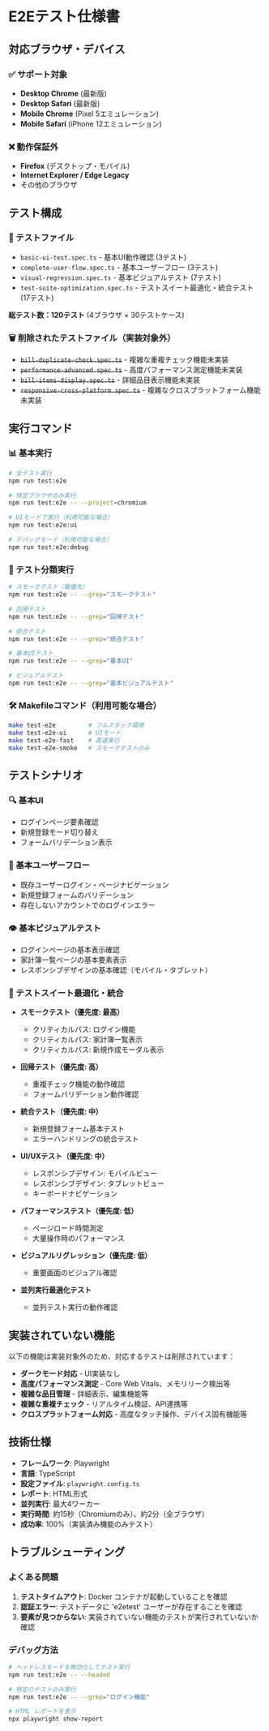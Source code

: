 # E2Eテスト仕様書

## 対応ブラウザ・デバイス

### ✅ サポート対象
- **Desktop Chrome** (最新版)
- **Desktop Safari** (最新版)
- **Mobile Chrome** (Pixel 5エミュレーション)
- **Mobile Safari** (iPhone 12エミュレーション)

### ❌ 動作保証外
- **Firefox** (デスクトップ・モバイル)
- **Internet Explorer / Edge Legacy**
- その他のブラウザ

## テスト構成

### 📁 テストファイル
- `basic-ui-test.spec.ts` - 基本UI動作確認 (3テスト)
- `complete-user-flow.spec.ts` - 基本ユーザーフロー (3テスト)
- `visual-regression.spec.ts` - 基本ビジュアルテスト (7テスト)
- `test-suite-optimization.spec.ts` - テストスイート最適化・統合テスト (17テスト)

**総テスト数：120テスト** (4ブラウザ × 30テストケース)

### 🗑️ 削除されたテストファイル（実装対象外）
- ~~`bill-duplicate-check.spec.ts`~~ - 複雑な重複チェック機能未実装
- ~~`performance-advanced.spec.ts`~~ - 高度パフォーマンス測定機能未実装
- ~~`bill-items-display.spec.ts`~~ - 詳細品目表示機能未実装
- ~~`responsive-cross-platform.spec.ts`~~ - 複雑なクロスプラットフォーム機能未実装

## 実行コマンド

### 📊 基本実行
```bash
# 全テスト実行
npm run test:e2e

# 特定ブラウザのみ実行
npm run test:e2e -- --project=chromium

# UIモードで実行（利用可能な場合）
npm run test:e2e:ui

# デバッグモード（利用可能な場合）
npm run test:e2e:debug
```

### 🎯 テスト分類実行
```bash
# スモークテスト（最優先）
npm run test:e2e -- --grep="スモークテスト"

# 回帰テスト
npm run test:e2e -- --grep="回帰テスト"

# 統合テスト
npm run test:e2e -- --grep="統合テスト"

# 基本UIテスト
npm run test:e2e -- --grep="基本UI"

# ビジュアルテスト
npm run test:e2e -- --grep="基本ビジュアルテスト"
```

### 🛠️ Makefileコマンド（利用可能な場合）
```bash
make test-e2e         # フルスタック環境
make test-e2e-ui      # UIモード
make test-e2e-fast    # 高速実行
make test-e2e-smoke   # スモークテストのみ
```

## テストシナリオ

### 🔍 基本UI
- ログインページ要素確認
- 新規登録モード切り替え
- フォームバリデーション表示

### 🔄 基本ユーザーフロー
- 既存ユーザーログイン・ページナビゲーション
- 新規登録フォームのバリデーション
- 存在しないアカウントでのログインエラー

### 👁️ 基本ビジュアルテスト
- ログインページの基本表示確認
- 家計簿一覧ページの基本要素表示
- レスポンシブデザインの基本確認（モバイル・タブレット）

### 🎯 テストスイート最適化・統合
- **スモークテスト（優先度: 最高）**
  - クリティカルパス: ログイン機能
  - クリティカルパス: 家計簿一覧表示
  - クリティカルパス: 新規作成モーダル表示

- **回帰テスト（優先度: 高）**
  - 重複チェック機能の動作確認
  - フォームバリデーション動作確認

- **統合テスト（優先度: 中）**
  - 新規登録フォーム基本テスト
  - エラーハンドリングの統合テスト

- **UI/UXテスト（優先度: 中）**
  - レスポンシブデザイン: モバイルビュー
  - レスポンシブデザイン: タブレットビュー
  - キーボードナビゲーション

- **パフォーマンステスト（優先度: 低）**
  - ページロード時間測定
  - 大量操作時のパフォーマンス

- **ビジュアルリグレッション（優先度: 低）**
  - 重要画面のビジュアル確認

- **並列実行最適化テスト**
  - 並列テスト実行の動作確認

## 実装されていない機能

以下の機能は実装対象外のため、対応するテストは削除されています：

- **ダークモード対応** - UI実装なし
- **高度パフォーマンス測定** - Core Web Vitals、メモリリーク検出等
- **複雑な品目管理** - 詳細表示、編集機能等
- **複雑な重複チェック** - リアルタイム検証、API連携等
- **クロスプラットフォーム対応** - 高度なタッチ操作、デバイス固有機能等

## 技術仕様

- **フレームワーク**: Playwright
- **言語**: TypeScript
- **設定ファイル**: `playwright.config.ts`
- **レポート**: HTML形式
- **並列実行**: 最大4ワーカー
- **実行時間**: 約15秒（Chromiumのみ）、約2分（全ブラウザ）
- **成功率**: 100%（実装済み機能のみテスト）

## トラブルシューティング

### よくある問題
1. **テストタイムアウト**: Docker コンテナが起動していることを確認
2. **認証エラー**: テストデータに 'e2etest' ユーザーが存在することを確認
3. **要素が見つからない**: 実装されていない機能のテストが実行されていないか確認

### デバッグ方法
```bash
# ヘッドレスモードを無効化してテスト実行
npm run test:e2e -- --headed

# 特定のテストのみ実行
npm run test:e2e -- --grep="ログイン機能"

# HTML レポートを表示
npx playwright show-report
```
